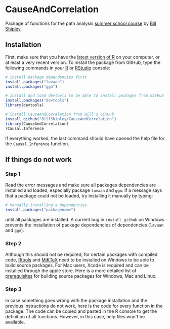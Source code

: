 # CauseAndCorrelation
Package of functions for the path analysis [summer school course](http://www.billshipley.recherche.usherbrooke.ca/summer%20school%20path%20analysis.htm) by [Bill Shipley](http://www.billshipley.recherche.usherbrooke.ca/)

## Installation

First, make sure that you have the [latest version of R](https://cran.r-project.org/) on your computer, or at least a very recent version. To install the package from GitHub, type the following commands in your [R](https://cran.r-project.org/)  or [RStudio](https://www.rstudio.com/products/RStudio/#Desktop) console:

```r
# install package dependencies first
install.packages("lavaan")
install.packages("ggm")

# install and load devtools to be able to install packages from GitHub with install_github
install.packages("devtools")
library(devtools)

# install CauseAndCorrelation from Bill's GitHub
install_github("BillShipley/CauseAndCorrelation")
library(CauseAndCorrelation)
?Causal.Inference

```
If everything worked, the last command should have opened the help file for the `Causal.Inference` function. 


## If things do not work


### Step 1

Read the error messages and make sure all packages dependencies are installed and loaded, especially package `lavaan` and `ggm`. If a message says that a package could not be loaded, try installing it manually by typing:

```r
# manually installing a dependencies
install.packages("packagename")
```
until all packages are installed. A current bug in `install_github` on Windows prevents the installation of package dependencies of dependencies (`lavaan` and `ggm`).


### Step 2

Although this should not be required, for certain packages with compiled code, [Rtools](https://cran.r-project.org/bin/windows/Rtools/) and [MiKTeX](https://miktex.org/) need to be installed on Windows to be able to build source packages. For Mac users, Xcode is required and can be installed through the apple store. Here is a more detailed list of [prerequisites](https://support.rstudio.com/hc/en-us/articles/200486498-Package-Development-Prerequisites) for building source packages for Windows, Mac and Linux.


### Step 3

In case something goes wrong with the package installation and the previous instructions do not work, here is the code for every function in the package. The code can be copied and pasted in the R console to get the definition of all functions. However, in this case, help files won't be available.


```r

```